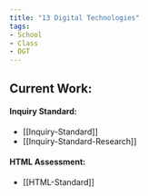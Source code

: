 ```yaml
---
title: "13 Digital Technologies"
tags:
- School
- Class
- DGT
---
```

## Current Work:
#### Inquiry Standard:
- [[Inquiry-Standard]]
- [[Inquiry-Standard-Research]]

#### HTML Assessment:
- [[HTML-Standard]]